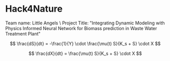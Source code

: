 # Hack4Nature
Team name: Little Angels \\
Project Title: "Integrating Dynamic Modeling with Physics Informed Neural Network for Biomass prediction in Waste Water Treatment Plant"

$$
\frac{dS}{dt} = -\frac{1}{Y} \cdot \frac{\mu(t) S}{K_s + S} \cdot X
$$

$$
\frac{dX}{dt} = \frac{\mu(t) S}{K_s + S} \cdot X
$$
